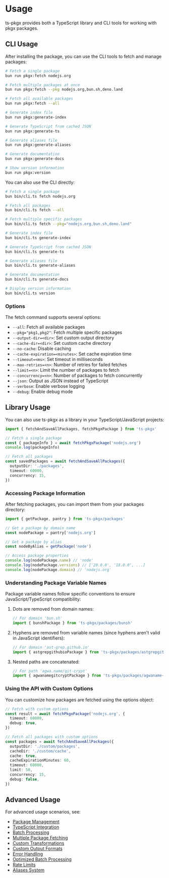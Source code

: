 # Usage

ts-pkgx provides both a TypeScript library and CLI tools for working with pkgx packages.

## CLI Usage

After installing the package, you can use the CLI tools to fetch and manage packages:

```bash
# Fetch a single package
bun run pkgx:fetch nodejs.org

# Fetch multiple packages at once
bun run pkgx:fetch --pkg nodejs.org,bun.sh,deno.land

# Fetch all available packages
bun run pkgx:fetch --all

# Generate index file
bun run pkgx:generate-index

# Generate TypeScript from cached JSON
bun run pkgx:generate-ts

# Generate aliases file
bun run pkgx:generate-aliases

# Generate documentation
bun run pkgx:generate-docs

# Show version information
bun run pkgx:version
```

You can also use the CLI directly:

```bash
# Fetch a single package
bun bin/cli.ts fetch nodejs.org

# Fetch all packages
bun bin/cli.ts fetch --all

# Fetch multiple specific packages
bun bin/cli.ts fetch --pkg="nodejs.org,bun.sh,deno.land"

# Generate index file
bun bin/cli.ts generate-index

# Generate TypeScript from cached JSON
bun bin/cli.ts generate-ts

# Generate aliases file
bun bin/cli.ts generate-aliases

# Generate documentation
bun bin/cli.ts generate-docs

# Display version information
bun bin/cli.ts version
```

### Options

The fetch command supports several options:

- `--all`: Fetch all available packages
- `--pkg="pkg1,pkg2"`: Fetch multiple specific packages
- `--output-dir=<dir>`: Set custom output directory
- `--cache-dir=<dir>`: Set custom cache directory
- `--no-cache`: Disable caching
- `--cache-expiration=<minutes>`: Set cache expiration time
- `--timeout=<ms>`: Set timeout in milliseconds
- `--max-retries=<n>`: Number of retries for failed fetches
- `--limit=<n>`: Limit the number of packages to fetch
- `--concurrency=<n>`: Number of packages to fetch concurrently
- `--json`: Output as JSON instead of TypeScript
- `--verbose`: Enable verbose logging
- `--debug`: Enable debug mode

## Library Usage

You can also use ts-pkgx as a library in your TypeScript/JavaScript projects:

```typescript
import { fetchAndSaveAllPackages, fetchPkgxPackage } from 'ts-pkgx'

// Fetch a single package
const { packageInfo } = await fetchPkgxPackage('nodejs.org')
console.log(packageInfo)

// Fetch all packages
const savedPackages = await fetchAndSaveAllPackages({
  outputDir: './packages',
  timeout: 60000,
  concurrency: 15,
})
```

### Accessing Package Information

After fetching packages, you can import them from your packages directory:

```typescript
import { getPackage, pantry } from 'ts-pkgx/packages'

// Get a package by domain name
const nodePackage = pantry['nodejs.org']

// Get a package by alias
const nodeByAlias = getPackage('node')

// Access package properties
console.log(nodePackage.name) // 'node'
console.log(nodePackage.versions) // ['20.0.0', '18.0.0', ...]
console.log(nodePackage.domain) // 'nodejs.org'
```

### Understanding Package Variable Names

Package variable names follow specific conventions to ensure JavaScript/TypeScript compatibility:

1. Dots are removed from domain names:
   ```typescript
   // For domain 'bun.sh'
   import { bunshPackage } from 'ts-pkgx/packages/bunsh'
   ```

2. Hyphens are removed from variable names (since hyphens aren't valid in JavaScript identifiers):
   ```typescript
   // For domain 'ast-grep.github.io'
   import { astgrepgithubioPackage } from 'ts-pkgx/packages/astgrepgithubio'
   ```

3. Nested paths are concatenated:
   ```typescript
   // For path 'agwa.name/git-crypt'
   import { agwanamegitcryptPackage } from 'ts-pkgx/packages/agwaname-gitcrypt'
   ```

### Using the API with Custom Options

You can customize how packages are fetched using the options object:

```typescript
// Fetch with custom options
const result = await fetchPkgxPackage('nodejs.org', {
  timeout: 60000,
  debug: true,
})

// Fetch all packages with custom options
const packages = await fetchAndSaveAllPackages({
  outputDir: './custom/packages',
  cacheDir: './custom/cache',
  cache: true,
  cacheExpirationMinutes: 60,
  timeout: 60000,
  limit: 50,
  concurrency: 15,
  debug: false,
})
```

## Advanced Usage

For advanced usage scenarios, see:

- [Package Management](./features/management.md)
- [TypeScript Integration](./features/typescript.md)
- [Batch Processing](./features/batch-processing.md)
- [Multiple Package Fetching](./features/multiple-fetching.md)
- [Custom Transformations](./advanced/transformations.md)
- [Custom Output Formats](./advanced/output-formats.md)
- [Error Handling](./advanced/error-handling.md)
- [Optimized Batch Processing](./advanced/batch-processing.md)
- [Rate Limits](./advanced/rate-limits.md)
- [Aliases System](./advanced/aliases.md)
